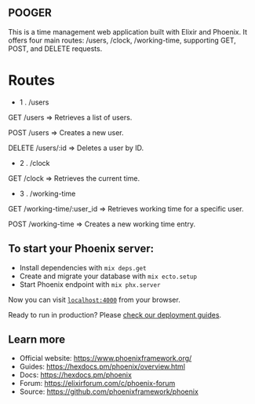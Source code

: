 ## POOGER

This is a time management web application built with Elixir and Phoenix. It offers four main routes: /users, /clock, /working-time, supporting GET, POST, and DELETE requests.

# Routes
 * 1 . /users
   
 GET /users => Retrieves a list of users.
 
 POST /users => Creates a new user.

 DELETE /users/:id => Deletes a user by ID.

 * 2 . /clock
  
 GET /clock => Retrieves the current time.

 * 3 . /working-time
   
 GET /working-time/:user_id => Retrieves working time for a specific user.

 POST /working-time => Creates a new working time entry.


## To start your Phoenix server:

  * Install dependencies with `mix deps.get`
  * Create and migrate your database with `mix ecto.setup`
  * Start Phoenix endpoint with `mix phx.server`

Now you can visit [`localhost:4000`](http://localhost:4000) from your browser.

Ready to run in production? Please [check our deployment guides](https://hexdocs.pm/phoenix/deployment.html).

## Learn more

  * Official website: https://www.phoenixframework.org/
  * Guides: https://hexdocs.pm/phoenix/overview.html
  * Docs: https://hexdocs.pm/phoenix
  * Forum: https://elixirforum.com/c/phoenix-forum
  * Source: https://github.com/phoenixframework/phoenix
